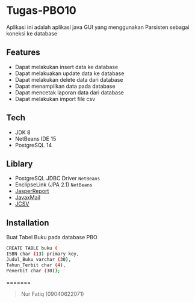 # Tugas-PBO10
Aplikasi ini adalah aplikasi java GUI yang menggunakan Parsisten sebagai koneksi ke database

## Features
- Dapat melakukan insert data ke database
- Dapat melakuakan update data ke database
- Dapat melakukan delete data dari database
- Dapat menampilkan data pada database
- Dapat mencetak laporan data dari database
- Dapat melakukan import file csv

## Tech
- JDK 8
- NetBeans IDE 15
- PostgreSQL 14

## Liblary
- PostgreSQL JDBC Driver `NetBeans`
- EnclipseLink (JPA 2.1) `NetBeans`
- [JasperReport](https://drive.google.com/drive/folders/1j5_8GSWe5ZPekZ98PfehL3avy_HWa5Jr?usp=drive_link)
- [JavaxMail](https://drive.google.com/drive/folders/1ZxoJk1mjWt1YF1eKs9BGL3a7xHVf7vnR?usp=drive_link)
- [JCSV](https://drive.google.com/drive/folders/1GMAk3PEYqhSBQHL3GYgRJ0-k1OL1iYqz?usp=drive_link)

## Installation
Buat Tabel Buku pada database PBO

```sh
CREATE TABLE buku (
ISBN char (13) primary key, 
Judul_Buku varchar (30), 
Tahun_Terbit char (4), 
Penerbit char (30));
```
=======
> Nur Fatiq (09040622071)
